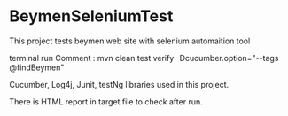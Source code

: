# BeymenSeleniumTest
This project tests beymen web site with selenium automaition tool

terminal run Comment : mvn clean test verify -Dcucumber.option="--tags @findBeymen" 

Cucumber, Log4j, Junit, testNg libraries used in this project.

There is HTML report in target file to check after run.
